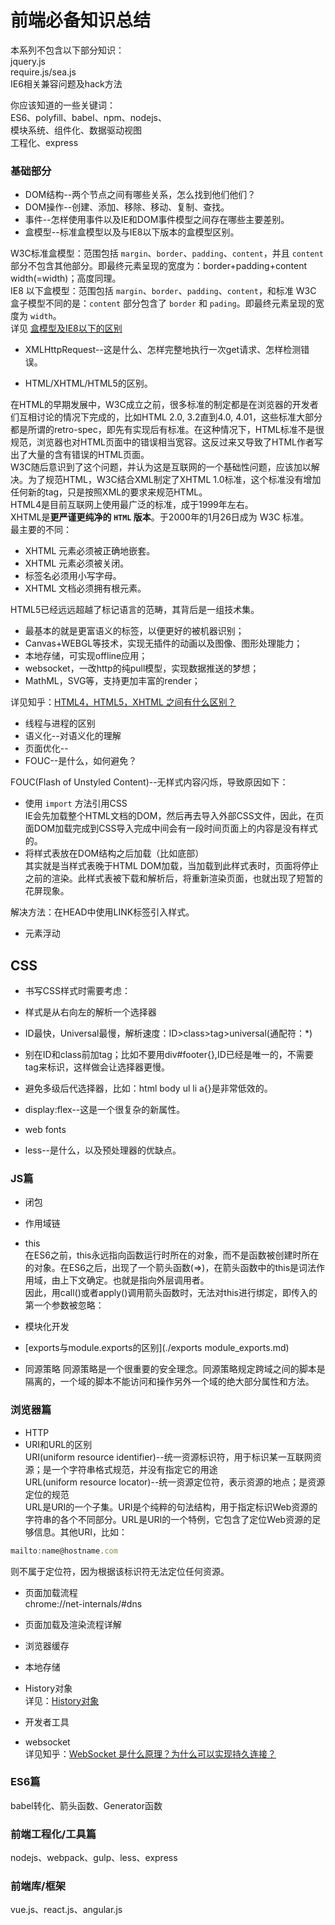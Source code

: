 # 前端必备知识总结

本系列不包含以下部分知识：  
jquery.js  
require.js/sea.js  
IE6相关兼容问题及hack方法

你应该知道的一些关键词：  
ES6、polyfill、babel、npm、nodejs、  
模块系统、组件化、数据驱动视图  
工程化、express  

### 基础部分
 - DOM结构--两个节点之间有哪些关系，怎么找到他们他们？
 - DOM操作--创建、添加、移除、移动、复制、查找。
 - 事件--怎样使用事件以及IE和DOM事件模型之间存在哪些主要差别。
 - 盒模型--标准盒模型以及与IE8以下版本的盒模型区别。  

 W3C标准盒模型：范围包括 `margin`、`border`、`padding`、`content`，并且 `content` 部分不包含其他部分。即最终元素呈现的宽度为：border+padding+content width(=width)；高度同理。  
 IE8 以下盒模型：范围包括 `margin`、`border`、`padding`、`content`，和标准 W3C 盒子模型不同的是：`content` 部分包含了 `border` 和 `pading`。即最终元素呈现的宽度为 `width`。  
 详见 [盒模型及IE8以下的区别](https://segmentfault.com/q/1010000005057015)
 - XMLHttpRequest--这是什么、怎样完整地执行一次get请求、怎样检测错误。

 - HTML/XHTML/HTML5的区别。  

 在HTML的早期发展中，W3C成立之前，很多标准的制定都是在浏览器的开发者们互相讨论的情况下完成的，比如HTML 2.0, 3.2直到4.0, 4.01，这些标准大部分都是所谓的retro-spec，即先有实现后有标准。在这种情况下，HTML标准不是很规范，浏览器也对HTML页面中的错误相当宽容。这反过来又导致了HTML作者写出了大量的含有错误的HTML页面。  
 W3C随后意识到了这个问题，并认为这是互联网的一个基础性问题，应该加以解决。为了规范HTML，W3C结合XML制定了XHTML 1.0标准，这个标准没有增加任何新的tag，只是按照XML的要求来规范HTML。  
 HTML4是目前互联网上使用最广泛的标准，成于1999年左右。  
 XHTML是**更严谨更纯净的 `HTML` 版本**。于2000年的1月26日成为 W3C 标准。  
 最主要的不同：  
  - XHTML 元素必须被正确地嵌套。
  - XHTML 元素必须被关闭。
  - 标签名必须用小写字母。
  - XHTML 文档必须拥有根元素。  

 HTML5已经远远超越了标记语言的范畴，其背后是一组技术集。
  - 最基本的就是更富语义的标签，以便更好的被机器识别；
  - Canvas+WEBGL等技术，实现无插件的动画以及图像、图形处理能力；
  - 本地存储，可实现offline应用；
  - websocket，一改http的纯pull模型，实现数据推送的梦想；
  - MathML，SVG等，支持更加丰富的render；  

 详见知乎：[HTML4，HTML5，XHTML 之间有什么区别？](https://www.zhihu.com/question/19818208)
 - 线程与进程的区别
 - 语义化--对语义化的理解
 - 页面优化--
 - FOUC--是什么，如何避免？

 FOUC(Flash of Unstyled Content)--无样式内容闪烁，导致原因如下：  
  - 使用 `import` 方法引用CSS  
  IE会先加载整个HTML文档的DOM，然后再去导入外部CSS文件，因此，在页面DOM加载完成到CSS导入完成中间会有一段时间页面上的内容是没有样式的。
  - 将样式表放在DOM结构之后加载（比如底部）  
  其实就是当样式表晚于HTML DOM加载，当加载到此样式表时，页面将停止之前的渲染。此样式表被下载和解析后，将重新渲染页面，也就出现了短暂的花屏现象。

 解决方法：在HEAD中使用LINK标签引入样式。
 - 元素浮动

## CSS
 - 书写CSS样式时需要考虑：
  - 样式是从右向左的解析一个选择器
  - ID最快，Universal最慢，解析速度：ID>class>tag>universal(通配符：\*)  
  - 别在ID和class前加tag；比如不要用div#footer{},ID已经是唯一的，不需要tag来标识，这样做会让选择器更慢。
  - 避免多级后代选择器，比如：html body ul li a{}是非常低效的。

 - display:flex--这是一个很复杂的新属性。
 - web fonts
 - less--是什么，以及预处理器的优缺点。

### JS篇
 - 闭包
 - 作用域链
 - this  
 在ES6之前，this永远指向函数运行时所在的对象，而不是函数被创建时所在的对象。在ES6之后，出现了一个箭头函数(=>)，在箭头函数中的this是词法作用域，由上下文确定。也就是指向外层调用者。  
 因此，用call()或者apply()调用箭头函数时，无法对this进行绑定，即传入的第一个参数被忽略：

 - 模块化开发  
  - [exports与module.exports的区别](./exports module_exports.md)
 - 同源策略
 同源策略是一个很重要的安全理念。同源策略规定跨域之间的脚本是隔离的，一个域的脚本不能访问和操作另外一个域的绝大部分属性和方法。

### 浏览器篇
 - HTTP  
  - URI和URL的区别  
  URI(uniform resource identifier)--统一资源标识符，用于标识某一互联网资源；是一个字符串格式规范，并没有指定它的用途  
  URL(uniform resource locator)--统一资源定位符，表示资源的地点；是资源定位的规范  
  URL是URI的一个子集。URI是个纯粹的句法结构，用于指定标识Web资源的字符串的各个不同部分。URL是URI的一个特例，它包含了定位Web资源的足够信息。其他URI，比如：
  ```javascript
  mailto:name@hostname.com
  ```
  则不属于定位符，因为根据该标识符无法定位任何资源。  
  - 页面加载流程  
  chrome://net-internals/#dns
 - 页面加载及渲染流程详解

 - 浏览器缓存
 - 本地存储
 - History对象  
  详见：[History对象](./history.md)
 - 开发者工具
 - websocket  
 详见知乎：[WebSocket 是什么原理？为什么可以实现持久连接？](https://www.zhihu.com/question/20215561/answer/40316953)

### ES6篇
babel转化、箭头函数、Generator函数

### 前端工程化/工具篇
nodejs、webpack、gulp、less、express

### 前端库/框架
vue.js、react.js、angular.js
